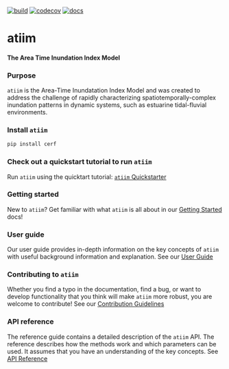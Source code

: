 [![build](https://github.com/crvernon/atiim/actions/workflows/build.yml/badge.svg)](https://github.com/crvernon/atiim/actions/workflows/build.yml)
[![codecov](https://codecov.io/gh/crvernon/atiim/branch/main/graph/badge.svg?token=MUYY7WOGCP)](https://codecov.io/gh/crvernon/atiim)
[![docs](https://github.com/crvernon/atiim/actions/workflows/pages/pages-build-deployment/badge.svg)](https://github.com/crvernon/atiim/actions/workflows/pages/pages-build-deployment)

# atiim
#### The Area Time Inundation Index Model

### Purpose
`atiim` is the Area-Time Inundatation Index Model and was created to address the challenge of rapidly characterizing spatiotemporally-complex inundation patterns in dynamic systems, such as estuarine tidal-fluvial environments.

### Install `atiim`

```bash
pip install cerf
```

### Check out a quickstart tutorial to run `atiim`

Run `atiim` using the quicktart tutorial: [`atiim` Quickstarter](www.google.com)

### Getting started

New to `atiim`?  Get familiar with what `atiim` is all about in our [Getting Started](www.google.com) docs!

### User guide

Our user guide provides in-depth information on the key concepts of `atiim` with useful background information and explanation.  See our [User Guide](www.google.com)

### Contributing to `atiim`

Whether you find a typo in the documentation, find a bug, or want to develop functionality that you think will make `atiim` more robust, you are welcome to contribute! See our [Contribution Guidelines](www.google.com)

### API reference
The reference guide contains a detailed description of the `atiim` API.  The reference describes how the methods work and which parameters can be used.  It assumes that you have an understanding of the key concepts.  See [API Reference](https://crvernon.github.io/atiim/atiim.html)
